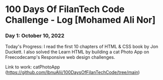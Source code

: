 # 100 Days Of FilanTech Code Challenge - Log [Mohamed Ali Nor] 
 
### Day 1: October 10, 2022 
 
Today's Progress: I read the first 10 chapters of HTML & CSS book by Jon Duckett. I also solved the Learn HTML by building a cat Photo App on Freecodecamp's Responsive web design challenges. 

Link to work: catPhotoApp (https://github.com/IbnuAlii/100DaysOfFilanTechCode/tree/main)